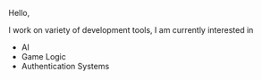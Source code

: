 Hello,

I work on variety of development tools, I am currently interested in 

- AI
- Game Logic
- Authentication Systems


